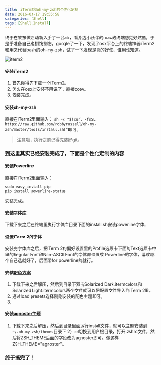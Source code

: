 ```yaml
---
title: iTerm2和oh-my-zsh的个性化定制
date: 2016-03-17 19:55:58
categories: [Shell]
tags: [Shell,Install]
---
```

终于在某东做活动新入手了一台air，看身边小伙伴的mac的终端感觉好炫酷，于是乎准备自己也捯饬捯饬，google了一下，发现了osx平台上的终端神器iTerm2和用来代替bash的oh-my-zsh，试了一下发现是真的好使，谁用谁知道。

![iterm2](https://tva1.sinaimg.cn/large/006tNbRwgy1g9qgln5wolj31400p0n4b.jpg)

#### 安装iTerm2

1. 首先你得先下载一个[iTerm2](http://www.iterm2.com/)。
2. 怎么在osx上安装不用说了，直接copy。
3. 安装完成。

#### 安装oh-my-zsh

直接在iTerm2里面输入：
`sh -c "$(curl -fsSL https://raw.github.com/robbyrussell/oh-my-zsh/master/tools/install.sh)"`即可。
> 注意啦，执行之前记得先装好git。

### 到这里其实已经安装完成了，下面是个性化定制的内容

#### 安装Powerline

直接在iTerm2里面输入：

```shell
sudo easy_install pip
pip install powerline-status
```

安装完成。

#### 安装[字体库](https://github.com/powerline/fonts)

下载下来之后在终端里执行字体库目录下面的install.sh安装powerline字体。

#### 设置iTerm 2的字体

安装完字体库之后，把iTerm 2的偏好设置里的Profile选项卡下面的Text选项卡中里的Regular Font和Non-ASCII Font的字体都设置成 Powerline的字体，喜欢哪个自己选就好了，后面带for powerline的就行。

#### 安装[配色方案](https://github.com/altercation/solarized)

1. 下载下来之后解压，然后到目录下双击Solarized Dark.itermcolors和Solarized Light.itermcolors两个文件就可以把配置文件导入到iTerm 2里。
2. 通过load presets选择刚刚安装的配色主题即可。
3.
#### 安装[agnoster](https://github.com/fcamblor/oh-my-zsh-agnoster-fcamblor)主题
1. 下载下来之后解压，然后到目录里面运行install文件，就可以主题安装到`~/.oh-my-zsh/themes`目录下
2）`cd`切换到用户根目录，打开.zshrc文件，然后将ZSH_THEME后面的字段改为agnoster即可。像这样ZSH_THEME="agnoster"。

### 终于搞完了！
